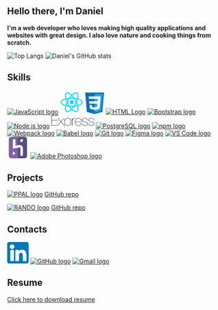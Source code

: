 ## Hello there, I'm Daniel

**I'm a web developer who loves making high quality applications and websites with great design. I also love nature and cooking things from scratch.**

![Top Langs](https://github-readme-stats.vercel.app/api/top-langs/?username=daniel-sungwon-lee&layout=compact) ![Daniel's GitHub stats](https://github-readme-stats.vercel.app/api?username=daniel-sungwon-lee&hide=stars,contribs&show_icons=true&theme=graywhite)

## Skills
<a href="https://developer.mozilla.org/en-US/docs/Web/JavaScript" target="_blank"><img src="https://upload.wikimedia.org/wikipedia/commons/9/99/Unofficial_JavaScript_logo_2.svg" width="50" alt="JavaScript logo"></a>
<a href="https://reactjs.org/" target="_blank"><img src="./react-icon.svg" width="55" alt="React logo"></a>
<a href="https://developer.mozilla.org/en-US/docs/Web/CSS" target="_blank"><img src="./css3.svg" width="44" alt="CSS logo"></a>
<a href="https://developer.mozilla.org/en-US/docs/Web/HTML" target="_blank"><img src="https://upload.wikimedia.org/wikipedia/commons/3/38/HTML5_Badge.svg" width="50" alt="HTML Logo"></a>
<a href="https://getbootstrap.com/" target="_blank"><img src="https://upload.wikimedia.org/wikipedia/commons/b/b2/Bootstrap_logo.svg" width="50" alt="Bootstrap logo"></a>
<a href="https://nodejs.org/en/" target="_blank"><img src="https://upload.wikimedia.org/wikipedia/commons/d/d9/Node.js_logo.svg" width="70" alt="Node.js logo"></a>
<a href="https://expressjs.com/" target="_blank"><img src="./express.svg" width="100" alt="Express logo"></a>
<a href="https://www.postgresql.org/" target="_blank"><img src="https://upload.wikimedia.org/wikipedia/commons/2/29/Postgresql_elephant.svg" width="50" alt="PostgreSQL logo"></a>
<a href="https://docs.npmjs.com/" target="_blank"><img src="https://upload.wikimedia.org/wikipedia/commons/d/db/Npm-logo.svg" width="80" alt="npm logo"></a>
<a href="https://webpack.js.org/" target="_blank"><img src="https://webpack.js.org/icon-square-small.85ba630cf0c5f29ae3e3.svg" width="60" alt="Webpack logo"></a>
<a href="https://babeljs.io/" target="_blank"><img src="https://upload.wikimedia.org/wikipedia/commons/0/02/Babel_Logo.svg" width="100" alt="Babel logo"></a>
<a href="https://git-scm.com/" target="_blank"><img src="https://upload.wikimedia.org/wikipedia/commons/3/3f/Git_icon.svg" width="50" alt="Git logo"></a>
<a href="https://www.figma.com/" target="_blank"><img src="https://upload.wikimedia.org/wikipedia/commons/3/33/Figma-logo.svg" width="35" alt="Figma logo"></a>
<a href="https://code.visualstudio.com/" target="_blank"><img src="https://upload.wikimedia.org/wikipedia/commons/9/9a/Visual_Studio_Code_1.35_icon.svg" width="50" alt="VS Code logo"></a>
<a href="https://www.heroku.com/" target="_blank"><img src="./heroku.svg" width="50" alt="Heroku logo"></a>
<a href="https://www.photoshop.com/en" target="_blank"><img src="https://upload.wikimedia.org/wikipedia/commons/a/af/Adobe_Photoshop_CC_icon.svg" width="50" alt="Adobe Photoshop logo"></a> 

## Projects
<a href="https://ppalll.herokuapp.com/" target="_blank"><img src="https://user-images.githubusercontent.com/72715781/108291189-ab44e300-7146-11eb-8baa-d61e9d01b015.png" width="100" alt="PPAL logo"></a> [GitHub repo](https://github.com/daniel-sungwon-lee/PPAL)

<a href="https://daniel-sungwon-lee.github.io/ajax-project/" target="_blank"><img src="https://user-images.githubusercontent.com/72715781/108329985-32fc1300-7182-11eb-8063-2d7ce3246414.png" width="100" alt="RANDO logo"></a> [GitHub repo](https://github.com/daniel-sungwon-lee/ajax-project)

## Contacts
<a href="https://www.linkedin.com/in/daniel-sungwon-lee/" target="_blank"><img src="./linkedin.svg" width="50" alt="LinkedIn logo"></a> <a href="https://github.com/daniel-sungwon-lee" target="_blank"><img src="https://github.githubassets.com/pinned-octocat.svg" width="50" alt="GitHub logo"></a> 
<a href="mailto:danlee333@gmail.com"><img src="https://upload.wikimedia.org/wikipedia/commons/7/7e/Gmail_icon_%282020%29.svg" width="60" alt="Gmail logo"></a>

## Resume
[Click here to download resume](https://github.com/daniel-sungwon-lee/PPAL/files/5999818/daniel_lee_resume_v9.pdf)

<!--
**daniel-sungwon-lee/daniel-sungwon-lee** is a ✨ _special_ ✨ repository because its `README.md` (this file) appears on your GitHub profile.

Here are some ideas to get you started:

- 🔭 I’m currently working on ...
- 🌱 I’m currently learning ...
- 👯 I’m looking to collaborate on ...
- 🤔 I’m looking for help with ...
- 💬 Ask me about ...
- 📫 How to reach me: ...
- 😄 Pronouns: ...
- ⚡ Fun fact: ...
-->
